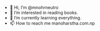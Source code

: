 - 👋 Hi, I’m @mnohrneutro
- 👀 I’m interested in reading books.
- 🌱 I’m currently learning everything.
- 📫 How to reach me manoharstha.com.np
<!--- 💞️ I’m looking to collaborate on --->
<!---
mnohrneutro/mnohrneutro is a ✨ special ✨ repository because its `README.md` (this file) appears on your GitHub profile.
You can click the Preview link to take a look at your changes.
--->
